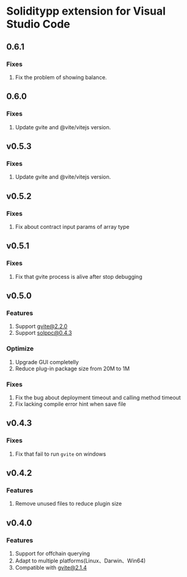 # Soliditypp extension for Visual Studio Code
## 0.6.1
### Fixes
1. Fix the problem of showing balance.

## 0.6.0
### Fixes
1. Update gvite and @vite/vitejs version.

## v0.5.3
### Fixes
1. Update gvite and @vite/vitejs version.

## v0.5.2
### Fixes
1. Fix about contract input params of array type 

## v0.5.1
### Fixes
1. Fix that gvite process is alive after stop debugging

## v0.5.0

### Features
1. Support gvite@2.2.0
2. Support solppc@0.4.3

### Optimize
1. Upgrade GUI completelly
2. Reduce plug-in package size from 20M to 1M

### Fixes
1. Fix the bug about deployment timeout and calling method timeout
2. Fix lacking compile error hint when save file

## v0.4.3

### Fixes
1. Fix that fail to run `gvite` on windows

## v0.4.2

### Features
1. Remove unused files to reduce plugin size

## v0.4.0

### Features
1. Support for offchain querying
2. Adapt to multiple platforms(Linux、Darwin、Win64)
3. Compatible with gvite@2.1.4